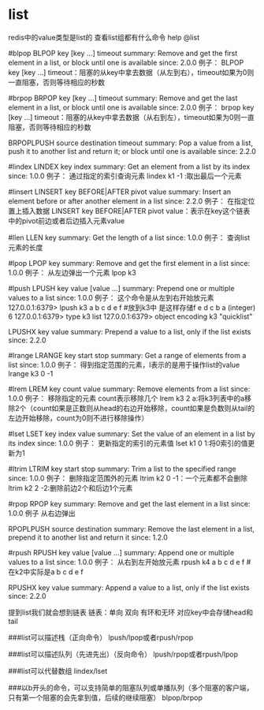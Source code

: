 # list
redis中的value类型是list的
查看list组都有什么命令
help @list

#blpop
BLPOP key [key ...] timeout
  summary: Remove and get the first element in a list, or block until one is available
  since: 2.0.0
例子：
BLPOP key [key ...] timeout：阻塞的从key中拿去数据（从左到右），timeout如果为0则一直阻塞，否则等待相应的秒数

#brpop
  BRPOP key [key ...] timeout
  summary: Remove and get the last element in a list, or block until one is available
  since: 2.0.0
例子：
brpop key [key ...] timeout：阻塞的从key中拿去数据（从右到左），timeout如果为0则一直阻塞，否则等待相应的秒数

  BRPOPLPUSH source destination timeout
  summary: Pop a value from a list, push it to another list and return it; or block until one is available
  since: 2.2.0

#lindex
  LINDEX key index
  summary: Get an element from a list by its index
  since: 1.0.0
例子：
通过指定的索引查询元素
lindex k1 -1 :取出最后一个元素

#linsert
  LINSERT key BEFORE|AFTER pivot value
  summary: Insert an element before or after another element in a list
  since: 2.2.0
例子：
在指定位置上插入数据
LINSERT key BEFORE|AFTER pivot value：表示在key这个链表中的pivot前边或者后边插入元素value

#llen
  LLEN key
  summary: Get the length of a list
  since: 1.0.0
例子：
查询list元素的长度


#lpop
  LPOP key
  summary: Remove and get the first element in a list
  since: 1.0.0
例子：
从左边弹出一个元素
lpop k3

#lpush
  LPUSH key value [value ...]
  summary: Prepend one or multiple values to a list
  since: 1.0.0
例子：
这个命令是从左到右开始放元素
127.0.0.1:6379> lpush k3 a b c d e f             #放到k3中 是这样存储f e d c b a
(integer) 6
127.0.0.1:6379> type k3
list
127.0.0.1:6379> object encoding k3
"quicklist"

 LPUSHX key value
  summary: Prepend a value to a list, only if the list exists
  since: 2.2.0

#lrange
  LRANGE key start stop
  summary: Get a range of elements from a list
  since: 1.0.0
例子：
得到指定范围的元素，l表示的是用于操作list的value
lrange k3 0 -1

#lrem
  LREM key count value
  summary: Remove elements from a list
  since: 1.0.0
例子：
移除指定的元素 count表示移除几个
lrem k3 2 a:将k3列表中的a移除2个（count如果是正数则从head的右边开始移除，count如果是负数则从tail的左边开始移除，count为0则不进行移除操作）
  
  
#lset
  LSET key index value
  summary: Set the value of an element in a list by its index
  since: 1.0.0
例子：
更新指定的索引的元素值
lset k1 0 1:将0索引的值更新为1

#ltrim
  LTRIM key start stop
  summary: Trim a list to the specified range
  since: 1.0.0
例子：
删除指定范围外的元素
ltrim k2 0 -1：一个元素都不会删除
ltrim k2 2 -2:删除前边2个和后边1个元素
  
#rpop
  RPOP key
  summary: Remove and get the last element in a list
  since: 1.0.0
例子
从右边弹出

  RPOPLPUSH source destination
  summary: Remove the last element in a list, prepend it to another list and return it
  since: 1.2.0

#rpush
  RPUSH key value [value ...]
  summary: Append one or multiple values to a list
  since: 1.0.0
 例子：
 从右到左开始放元素
 rpush k4 a b c d e f   #在k2中实际是a b c d e f

  RPUSHX key value
  summary: Append a value to a list, only if the list exists
  since: 2.2.0
  
  
  
  
提到list我们就会想到链表
链表：单向 双向 有环和无环
对应key中会存储head和tail

###list可以描述栈（正向命令）
lpush/lpop或者rpush/rpop

###list可以描述队列（先进先出）（反向命令）
lpush/rpop或者rpush/lpop

###list可以代替数组
lindex/lset

###以b开头的命令，可以支持简单的阻塞队列或单播队列（多个阻塞的客户端，只有第一个阻塞的会先拿到值，后续的继续阻塞）
blpop/brpop